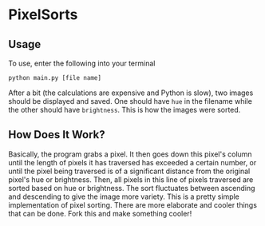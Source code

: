 # PixelSorts

## Usage

To use, enter the following into your terminal

`python main.py [file name]`

After a bit (the calculations are expensive and Python is slow), two images should be displayed and saved. One should have `hue` in the filename while the other should have `brightness`. This is how the images were sorted.

## How Does It Work?

Basically, the program grabs a pixel. It then goes down this pixel's column until the length of pixels it has traversed has exceeded a certain number, or until the pixel being traversed is of a significant distance from the original pixel's hue or brightness. Then, all pixels in this line of pixels traversed are sorted based on hue or brightness. The sort fluctuates between ascending and descending to give the image more variety. This is a pretty simple implementation of pixel sorting. There are more elaborate and cooler things that can be done. Fork this and make something cooler!
